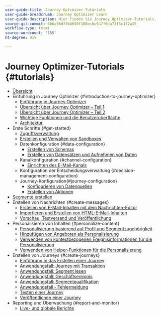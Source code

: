 ```yaml
---
user-guide-title: Journey Optimizer-Tutorials
user-guide-breadcrumb: Journey Optimizer Learn
user-guide-description: Hier finden Sie Journey Optimizer-Tutorials.
source-git-commit: 666a96d7fb4650f108ecbc947f6da73f5c1f2a15
workflow-type: tm+mt
source-wordcount: '155'
ht-degree: 91%

---
```



# Journey Optimizer-Tutorials {#tutorials}

+ [Übersicht](/help/overview.md)
+ Einführung in Journey Optimizer {#introduction-to-journey-optimizer}
   + [Einführung in Journey Optimizer](/help/introduction/introduction.md)
   + [Übersicht über Journey Optimizer – Teil 1](/help/introduction/journey-optimizer-overview-part-1.md)
   + [Übersicht über Journey Optimizer – Teil 2](/help/introduction/journey-optimizer-overview-part-2.md)
   + [Wichtige Funktionen und die Benutzeroberfläche](/help/introduction/key-capabilities-and-user-interface.md)
   + [Architektur](/help/introduction/architecture.md)
+ Erste Schritte {#get-started}
   + [Zugriffsverwaltung ](/help/set-up-access/access-management.md)
   + [Erstellen und Verwalten von Sandboxes](/help/set-up-access/create-and-manage-sandboxes.md)
   + Datenkonfiguration {#data-configuration}
      + [Erstellen von Schemas](/help/set-up-data/create-schema.md)
      + [Erstellen von Datensätzen und Aufnehmen von Daten](/help/set-up-data/create-datasets-and-ingest-data.md)
   + Kanalkonfiguration {#channel-configuration}
      + [Einrichten des E-Mail-Kanals](/help/set-up-email-channel/set-up-email-channel.md)
   + Konfiguration der Entscheidungsverwaltung {#decision-management-configuration}
   + Journey-Konfiguration{#journey-configuration}
      + [Konfigurieren von Datenquellen](/help/set-up-journeys/configure-data-sources.md)
      + [Erstellen von Aktionen](/help/set-up-journeys/create-actions.md)
+ [Segmente erstellen](/help/set-up-resources/create-segments.md)
+ Erstellen von Nachrichten {#create-messages}
   + [Erstellen von E-Mail-Inhalten mit dem Nachrichten-Editor](/help/create-messages/create-email-content-with-the-message-editor.md)
   + [Importieren und Erstellen von HTML-E-Mail-Inhalten](/help/create-messages/import-and-author-html-email-content.md)
   + [Vorschau, Testversand und Veröffentlichung](/help/create-messages/preview-proof-and-publish.md)
+ Personalisieren von Inhalten {#personalize-content}
   + [Personalisierung basierend auf Profil und Segmentzugehörigkeit](/help/personalize-content/profile-and-segment-membership-based-personalization.md)
   + [Hinzufügen von Angeboten als Personalisierung](/help/personalize-content/add-offer-decisioning-to-messages.md)
   + [Verwenden von kontextbezogenen Ereignisinformationen für die Personalisierung](/help/personalize-content/use-contextual-event-information-for-personalization.md)
   + [Verwenden von Helper-Funktionen für die Personalisierung](/help/personalize-content/use-helper-functions-for-personalization.md)
+ Erstellen von Journeys {#create-journeys}
   + [Einführung in das Erstellen einer Journey](/help/create-journeys/introduction-to-building-a-journey.md)
   + [Anwendungsfall: Journey mit Transaktion](/help/create-journeys/use-case-transactional-journey.md)
   + [Anwendungsfall: Segment lesen](/help/create-journeys/use-case-read-segment.md)
   + [Anwendungsfall: Geschäftsereignis](/help/create-journeys/use-case-business-event.md)
   + [Anwendungsfall: Segmentqualifikation](/help/create-journeys/use-case-read-segment-qualification.md)
   + [Anwendungsfall - Fehlermeldung](/help/create-journeys/use-case-read-burst-message.md)
   + [Testen einer Journey](/help/create-journeys/test-a-journey.md)
   + [Veröffentlichen einer Journey](/help/create-journeys/publish-a-journey.md)
+ Reporting und Überwachung {#report-and-monitor}
   + [Live- und globale Berichte](/help/report-and-monitor/live-and-global-reports.md)
